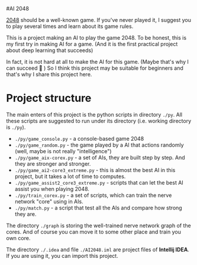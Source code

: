 #AI 2048

[2048](https://gabrielecirulli.github.io/2048/) should be a well-known game. If you've never played it, I suggest you to play several times and learn about its game rules.

This is a project making an AI to play the game 2048. To be honest, this is my first try in making AI for a game. (And it is the first practical project about deep learning that succeeds) 

In fact, it is not hard at all to make the AI for this game. (Maybe that's why I can succeed 🙂 ) So I think this project may be suitable for beginners and that's why I share this project here.


# Project structure

The main enters of this project is the python scripts in directory `./py`. All these scripts are suggested to run under its directory (i.e. working directory is `./py`).
- `./py/game_console.py` - a console-based game 2048
- `./py/game_random.py` - the game played by a AI that actions randomly (well, maybe is not really "intelligence")
- `./py/game_aix-corex.py` - a set of AIs, they are built step by step. And they are stronger and stronger.
- `./py/game_ai2-core3_extreme.py` - this is almost the best AI in this project, but it takes a lot of time to computes.
- `./py/game_assist2_core3_extreme.py` - scripts that can let the best AI assist you when playing 2048.
- `./py/train_corex.py` - a set of scripts, which can train the nerve network "core" using in AIs.
- `./py/match.py` - a script that test all the AIs and compare how strong they are. 

The directory `./graph` is storing the well-trained nerve network graph of the cores. And of course you can move it to some other place and train you own core.

The directory `./.idea` and file `./AI2048.iml` are project files of **Intellij IDEA**. If you are using it, you can import this project.


